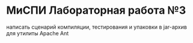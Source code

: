# МиСПИ Лабораторная работа №3
написать сценарий компиляции, тестирования и упаковки в jar-архив для утилиты Apache Ant
